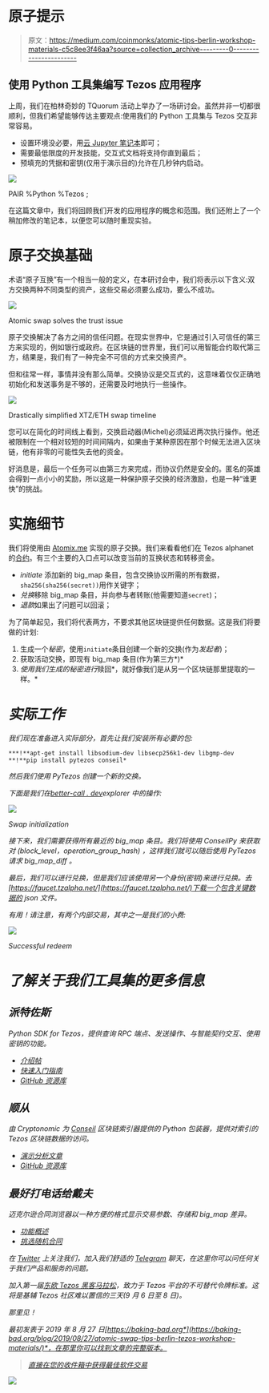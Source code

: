 # 原子提示

> 原文：<https://medium.com/coinmonks/atomic-tips-berlin-workshop-materials-c5c8ee3f46aa?source=collection_archive---------0----------------------->

## 使用 Python 工具集编写 Tezos 应用程序

上周，我们在柏林奇妙的 TQuorum 活动上举办了一场研讨会。虽然并非一切都很顺利，但我们希望能够传达主要观点:使用我们的 Python 工具集与 Tezos 交互非常容易。

*   设置环境没必要，用[云 Jupyter 笔记本](https://colab.research.google.com/)即可；
*   需要最低限度的开发技能，交互式文档将支持你直到最后；
*   预填充的凭据和密钥(仅用于演示目的)允许在几秒钟内启动。

![](img/ec57258684c6d64c22ad7522bfc0837c.png)

PAIR %Python %Tezos ;

在这篇文章中，我们将回顾我们开发的应用程序的概念和范围。我们还附上了一个稍加修改的笔记本，以便您可以随时重现实验。

# 原子交换基础

术语“原子互换”有一个相当一般的定义，在本研讨会中，我们将表示以下含义:双方交换两种不同类型的资产，这些交易必须要么成功，要么不成功。

![](img/3075200faa20947c8c104a56ec6c0432.png)

Atomic swap solves the trust issue

原子交换解决了各方之间的信任问题。在现实世界中，它是通过引入可信任的第三方来实现的，例如银行或政府。在区块链的世界里，我们可以用智能合约取代第三方，结果是，我们有了一种完全不可信的方式来交换资产。

但和往常一样，事情并没有那么简单。交换协议是交互式的，这意味着仅仅正确地初始化和发送事务是不够的，还需要及时地执行一些操作。

![](img/43741cfc6e1b62449727dbacc26a97b1.png)

Drastically simplified XTZ/ETH swap timeline

您可以在简化的时间线上看到，交换启动器(Michel)必须延迟两次执行操作。他还被限制在一个相对较短的时间间隔内，如果由于某种原因在那个时候无法进入区块链，他有非零的可能性失去他的资金。

好消息是，最后一个任务可以由第三方来完成，而协议仍然是安全的。匿名的英雄会得到一点小小的奖励，所以这是一种保护原子交换的经济激励，也是一种“谁更快”的挑战。

# 实施细节

我们将使用由 [Atomix.me](https://atomix.me/) 实现的原子交换。我们来看看他们在 Tezos alphanet 的[合约](https://better-call.dev/alpha/KT1WhouvVKZFH94VXj9pa8v4szvfrBwXoBUj/operations)。有三个主要的入口点可以改变当前的互换状态和转移资金。

*   *initiate* 添加新的 big_map 条目，包含交换协议所需的所有数据，`sha256(sha256(secret))`用作关键字；
*   *兑换*移除 big_map 条目，并向参与者转账(他需要知道`secret`)；
*   *退款*如果出了问题可以回滚；

为了简单起见，我们将代表两方，不要求其他区块链提供任何数据。这是我们将要做的计划:

1.  生成一个*秘密*，使用`initiate`条目创建一个新的交换(作为*发起者*)；
2.  获取活动交换，即现有 big_map 条目(作为第三方*)*
3.  *使用我们生成的秘密进行*赎回*，就好像我们是从另一个区块链那里提取的一样。*

# *实际工作*

*我们现在准备进入实际部分，首先让我们安装所有必要的包:*

```
***!**apt-get install libsodium-dev libsecp256k1-dev libgmp-dev
**!**pip install pytezos conseil*
```

*然后我们使用 PyTezos 创建一个新的交换。*

*下面是我们在[better-call . dev](https://better-call.dev/alpha/KT1WhouvVKZFH94VXj9pa8v4szvfrBwXoBUj/operations)explorer 中的操作:*

*![](img/a9a1c68b450a54c6d7873f167b526570.png)*

*Swap initialization*

*接下来，我们需要获得所有最近的 big_map 条目。我们将使用 ConseilPy 来获取对 *(block_level，operation_group_hash)* ，这样我们就可以随后使用 PyTezos 请求 *big_map_diff* 。*

*最后，我们可以进行兑换，但是我们应该使用另一个身份(密钥)来进行兑换。去[https://faucet.tzalpha.net/](https://faucet.tzalpha.net/)下载一个包含关键数据的 json 文件。*

*有用！请注意，有两个内部交易，其中之一是我们的小费:*

*![](img/5d8a779d5cc400f495f1a8c356857c4b.png)*

*Successful redeem*

# *了解关于我们工具集的更多信息*

## *派特佐斯*

*Python SDK for Tezos，提供查询 RPC 端点、发送操作、与智能契约交互、使用密钥的功能。*

*   *[介绍帖](/coinmonks/high-level-interface-for-michelson-contracts-and-not-only-7264db76d7ae)*
*   *[快速入门指南](https://baking-bad.github.io/pytezos/)*
*   *[GitHub 资源库](https://github.com/baking-bad/pytezos)*

## *顺从*

*由 Cryptonomic 为 [Conseil](https://cryptonomic.github.io/Conseil/#/) 区块链索引器提供的 Python 包装器，提供对索引的 Tezos 区块链数据的访问。*

*   *[演示分析文章](/coinmonks/digging-into-tezos-with-conseilpy-86e0564ffbd5)*
*   *[GitHub 资源库](https://github.com/baking-bad/conseilpy)*

## *最好打电话给戴夫*

*迈克尔逊合同浏览器以一种方便的格式显示交易参数、存储和 big_map 差异。*

*   *[功能概述](/coinmonks/michelson-rocks-but-you-better-call-dev-e23cd32a299a)*
*   *[挑选随机合同](https://better-call.dev/)*

*在 [Twitter](https://twitter.com/tezosbakingbad) 上关注我们，加入我们舒适的 [Telegram](https://t.me/baking_bad_chat) 聊天，在这里你可以问任何关于我们产品和服务的问题。*

*加入第一届[东欧 Tezos 黑客马拉松](https://eeth.one/en)，致力于 Tezos 平台的不可替代令牌标准。这将是基辅 Tezos 社区难以置信的三天(9 月 6 日至 8 日)。*

*那里见！*

**最初发表于 2019 年 8 月 27 日*[*https://baking-bad.org*](https://baking-bad.org/blog/2019/08/27/atomic-swap-tips-berlin-tezos-workshop-materials/)*，在那里你可以找到文章的完整版本。**

> *[直接在您的收件箱中获得最佳软件交易](https://coincodecap.com/?utm_source=coinmonks)*

*[![](img/7c0b3dfdcbfea594cc0ae7d4f9bf6fcb.png)](https://coincodecap.com/?utm_source=coinmonks)*